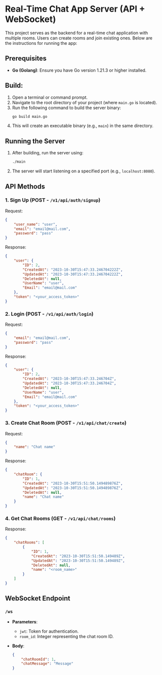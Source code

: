 # Real-Time Chat App Server (API + WebSocket)

This project serves as the backend for a real-time chat application with multiple rooms. Users can create rooms and join existing ones. Below are the instructions for running the app:

## Prerequisites

- **Go (Golang)**: Ensure you have Go version 1.21.3 or higher installed.
## Build:
1. Open a terminal or command prompt.
2. Navigate to the root directory of your project (where `main.go` is located).
3. Run the following command to build the server binary:
    ```bash
    go build main.go
    ```
4. This will create an executable binary (e.g., `main`) in the same directory.

## Running the Server

1. After building, run the server using:
    ```bash
    ./main
    ```
2. The server will start listening on a specified port (e.g., `localhost:8080`).

## API Methods

### 1. Sign Up (POST - `/v1/api/auth/signup`)

Request:
```json
{
    "user_name": "user",
    "email": "email@mail.com",
    "password": "pass"
}
```

Response:
```json
{
    "user": {
        "ID": 2,
        "CreatedAt": "2023-10-30T15:47:33.246704222Z",
        "UpdatedAt": "2023-10-30T15:47:33.246704222Z",
        "DeletedAt": null,
        "UserName": "user",
        "Email": "email@mail.com"
    },
    "token": "<your_access_token>"
}
```

### 2. Login (POST - `/v1/api/auth/login`)

Request:
```json
{
    "email": "email@mail.com",
    "password": "pass"
}
```

Response:
```json
{
    "user": {
        "ID": 2,
        "CreatedAt": "2023-10-30T15:47:33.246704Z",
        "UpdatedAt": "2023-10-30T15:47:33.246704Z",
        "DeletedAt": null,
        "UserName": "user",
        "Email": "email@mail.com"
    },
    "token": "<your_access_token>"
}
```

### 3. Create Chat Room (POST - `/v1/api/chat/create`)

Request:
```json
{
    "name": "Chat name"
}
```

Response:
```json
{
    "chatRoom": {
        "ID": 1,
        "CreatedAt": "2023-10-30T15:51:50.149489876Z",
        "UpdatedAt": "2023-10-30T15:51:50.149489876Z",
        "DeletedAt": null,
        "name": "Chat name"
    }
}
```

### 4. Get Chat Rooms (GET - `/v1/api/chat/rooms`)

Response:
```json
{
    "chatRooms": [
        {
            "ID": 1,
            "CreatedAt": "2023-10-30T15:51:50.149489Z",
            "UpdatedAt": "2023-10-30T15:51:50.149489Z",
            "DeletedAt": null,
            "name": "<room_name>"
        }
    ]
}
```

## WebSocket Endpoint

### `/ws`

- **Parameters**:
    - `jwt`: Token for authentication.
    - `room_id`: Integer representing the chat room ID.

- **Body**:
    ```json
    {
        "chatRoomId": 1,
        "chatMessage": "Message"
    }
    ```
